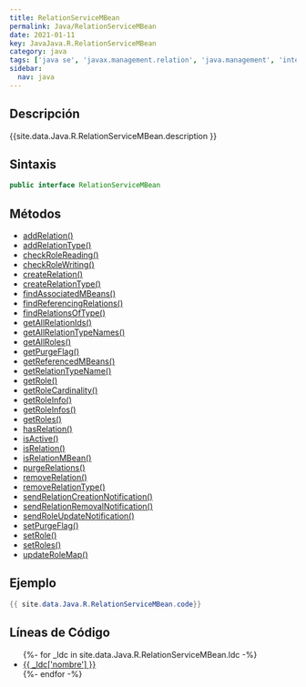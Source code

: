 ```yaml
---
title: RelationServiceMBean
permalink: Java/RelationServiceMBean
date: 2021-01-11
key: JavaJava.R.RelationServiceMBean
category: java
tags: ['java se', 'javax.management.relation', 'java.management', 'interface java', 'Java 1.5']
sidebar: 
  nav: java
---
```


## Descripción
{{site.data.Java.R.RelationServiceMBean.description }}

## Sintaxis
~~~java
public interface RelationServiceMBean
~~~

## Métodos
* [addRelation()](/Java/RelationServiceMBean/addRelation)
* [addRelationType()](/Java/RelationServiceMBean/addRelationType)
* [checkRoleReading()](/Java/RelationServiceMBean/checkRoleReading)
* [checkRoleWriting()](/Java/RelationServiceMBean/checkRoleWriting)
* [createRelation()](/Java/RelationServiceMBean/createRelation)
* [createRelationType()](/Java/RelationServiceMBean/createRelationType)
* [findAssociatedMBeans()](/Java/RelationServiceMBean/findAssociatedMBeans)
* [findReferencingRelations()](/Java/RelationServiceMBean/findReferencingRelations)
* [findRelationsOfType()](/Java/RelationServiceMBean/findRelationsOfType)
* [getAllRelationIds()](/Java/RelationServiceMBean/getAllRelationIds)
* [getAllRelationTypeNames()](/Java/RelationServiceMBean/getAllRelationTypeNames)
* [getAllRoles()](/Java/RelationServiceMBean/getAllRoles)
* [getPurgeFlag()](/Java/RelationServiceMBean/getPurgeFlag)
* [getReferencedMBeans()](/Java/RelationServiceMBean/getReferencedMBeans)
* [getRelationTypeName()](/Java/RelationServiceMBean/getRelationTypeName)
* [getRole()](/Java/RelationServiceMBean/getRole)
* [getRoleCardinality()](/Java/RelationServiceMBean/getRoleCardinality)
* [getRoleInfo()](/Java/RelationServiceMBean/getRoleInfo)
* [getRoleInfos()](/Java/RelationServiceMBean/getRoleInfos)
* [getRoles()](/Java/RelationServiceMBean/getRoles)
* [hasRelation()](/Java/RelationServiceMBean/hasRelation)
* [isActive()](/Java/RelationServiceMBean/isActive)
* [isRelation()](/Java/RelationServiceMBean/isRelation)
* [isRelationMBean()](/Java/RelationServiceMBean/isRelationMBean)
* [purgeRelations()](/Java/RelationServiceMBean/purgeRelations)
* [removeRelation()](/Java/RelationServiceMBean/removeRelation)
* [removeRelationType()](/Java/RelationServiceMBean/removeRelationType)
* [sendRelationCreationNotification()](/Java/RelationServiceMBean/sendRelationCreationNotification)
* [sendRelationRemovalNotification()](/Java/RelationServiceMBean/sendRelationRemovalNotification)
* [sendRoleUpdateNotification()](/Java/RelationServiceMBean/sendRoleUpdateNotification)
* [setPurgeFlag()](/Java/RelationServiceMBean/setPurgeFlag)
* [setRole()](/Java/RelationServiceMBean/setRole)
* [setRoles()](/Java/RelationServiceMBean/setRoles)
* [updateRoleMap()](/Java/RelationServiceMBean/updateRoleMap)

## Ejemplo
~~~java
{{ site.data.Java.R.RelationServiceMBean.code}}
~~~

## Líneas de Código
<ul>
{%- for _ldc in site.data.Java.R.RelationServiceMBean.ldc -%}
   <li>
       <a href="{{_ldc['url'] }}">{{ _ldc['nombre'] }}</a>
   </li>
{%- endfor -%}
</ul>
